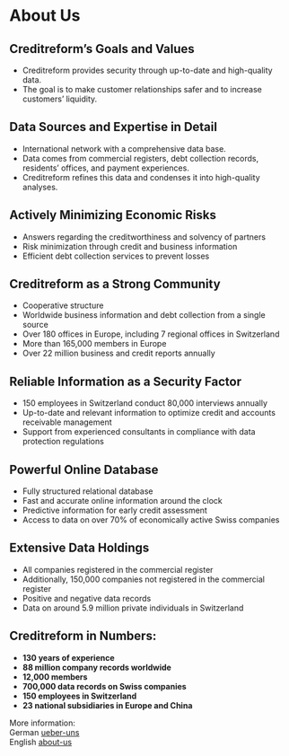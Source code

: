 # About Us

## Creditreform’s Goals and Values

- Creditreform provides security through up-to-date and high-quality data.  
- The goal is to make customer relationships safer and to increase customers’ liquidity.

## Data Sources and Expertise in Detail

- International network with a comprehensive data base.  
- Data comes from commercial registers, debt collection records, residents’ offices, and payment experiences.  
- Creditreform refines this data and condenses it into high-quality analyses.

## Actively Minimizing Economic Risks

- Answers regarding the creditworthiness and solvency of partners
- Risk minimization through credit and business information
- Efficient debt collection services to prevent losses

## Creditreform as a Strong Community

- Cooperative structure
- Worldwide business information and debt collection from a single source
- Over 180 offices in Europe, including 7 regional offices in Switzerland
- More than 165,000 members in Europe
- Over 22 million business and credit reports annually

## Reliable Information as a Security Factor

- 150 employees in Switzerland conduct 80,000 interviews annually
- Up-to-date and relevant information to optimize credit and accounts receivable management
- Support from experienced consultants in compliance with data protection regulations

## Powerful Online Database

- Fully structured relational database
- Fast and accurate online information around the clock
- Predictive information for early credit assessment
- Access to data on over 70% of economically active Swiss companies

## Extensive Data Holdings

- All companies registered in the commercial register
- Additionally, 150,000 companies not registered in the commercial register
- Positive and negative data records
- Data on around 5.9 million private individuals in Switzerland

## Creditreform in Numbers:

- **130 years of experience**
- **88 million company records worldwide**
- **12,000 members**
- **700,000 data records on Swiss companies**
- **150 employees in Switzerland**
- **23 national subsidiaries in Europe and China**

More information:  
German [ueber-uns](https://www.creditreform.ch/creditreform/ueber-uns)  
English [about-us](https://www.creditreform.ch/en/creditreform/about-us)